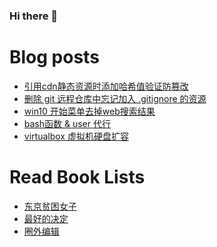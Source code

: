 ### Hi there 👋

<!--
**deletefromuser/deletefromuser** is a ✨ _special_ ✨ repository because its `README.md` (this file) appears on your GitHub profile.

Here are some ideas to get you started:

- 🔭 I’m currently working on ...
- 🌱 I’m currently learning ...
- 👯 I’m looking to collaborate on ...
- 🤔 I’m looking for help with ...
- 💬 Ask me about ...
- 📫 How to reach me: ...
- 😄 Pronouns: ...
- ⚡ Fun fact: ...
-->

# Blog posts
<!-- BLOG-POST-LIST:START -->
- [引用cdn静态资源时添加哈希值验证防篡改](https://deletefromuser.github.io/web/2022071101/)
- [删除 git 远程仓库中忘记加入 .gitignore 的资源](https://deletefromuser.github.io/git/2022071001/)
- [win10 开始菜单去掉web搜索结果](https://deletefromuser.github.io/problem/2022070801/)
- [bash函数 &amp; user 代行](https://deletefromuser.github.io/bash/2022070701/)
- [virtualbox 虚拟机硬盘扩容](https://deletefromuser.github.io/problem/2022070401/)
<!-- BLOG-POST-LIST:END -->

# Read Book Lists
<!-- READ-BOOK-LIST:START -->
- [东京贫困女子](/book/2022052701/)
- [最好的决定](/book/2022030801/)
- [圈外编辑](/book/2022030701/)
<!-- READ-BOOK-LIST:END -->
